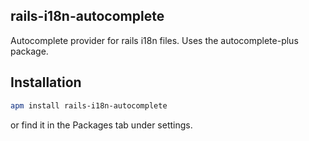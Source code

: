 ## rails-i18n-autocomplete

Autocomplete provider for rails i18n files. Uses the autocomplete-plus package.

## Installation

```sh
apm install rails-i18n-autocomplete
```

or find it in the Packages tab under settings.
